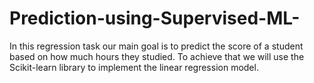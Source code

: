 # Prediction-using-Supervised-ML-
In this regression task our main goal is to predict the score of a student based on how much hours they studied. To achieve that we will use the Scikit-learn library to implement the linear regression model.
